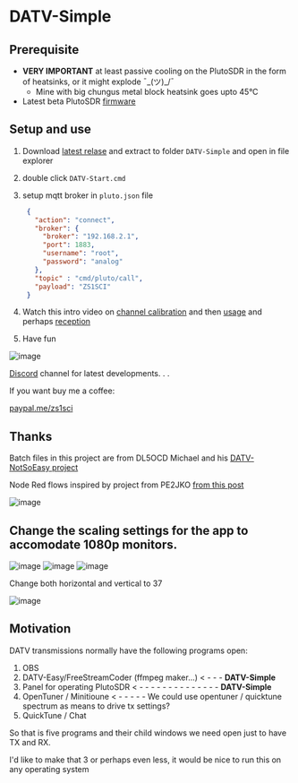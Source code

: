 # DATV-Simple

## Prerequisite 
- **VERY IMPORTANT** at least passive cooling on the PlutoSDR in the form of heatsinks, or it might explode ¯\_(ツ)_/¯
  - Mine with big chungus metal block heatsink goes upto 45°C
- Latest beta PlutoSDR [firmware](https://github.com/F5OEO/pluto-ori-ps/wiki)

## Setup and use
1. Download [latest relase](https://github.com/Psynosaur/DATV-Simple/releases/download/release-v2.2/DATV-Simple.zip) and extract to folder `DATV-Simple` and open in file explorer

2. double click `DATV-Start.cmd`

3. setup mqtt broker in `pluto.json` file
   
   ```json
    {
      "action": "connect",
      "broker": {
        "broker": "192.168.2.1",
        "port": 1883,
        "username": "root",
        "password": "analog"
      },
      "topic" : "cmd/pluto/call",
      "payload": "ZS1SCI"
    }
   ```

5. Watch this intro video on [channel calibration](https://youtu.be/-ZdQOVg26_0) and then [usage](https://www.youtube.com/watch?v=8q4WMCyKtKw) and perhaps [reception](https://youtu.be/lz3GO2zCf_Q)

6. Have fun

![image](https://github.com/Psynosaur/DATV-Simple/assets/26934113/24dcd240-e742-4776-a6a5-986730f174c4)

[Discord](https://discord.gg/szQKjRZvuZ) channel for latest developments. . . 

If you want buy me a coffee:

  [paypal.me/zs1sci](https://paypal.me/zs1sci?country.x=ZA&locale.x=en_US)

## Thanks 
Batch files in this project are from DL5OCD Michael and his [DATV-NotSoEasy project](https://groups.io/g/plutodvb/message/257)

Node Red flows inspired by project from PE2JKO [from this post](https://www.pg540.org/wiki/index.php/RFE_for_PlutoDVB2)

![image](https://github.com/Psynosaur/DATV-Simple/assets/26934113/43f58192-bda8-46ee-b5a8-b5b300147a29)


## Change the scaling settings for the app to accomodate 1080p monitors.

 ![image](https://github.com/Psynosaur/DATV-Simple/assets/26934113/10d683ec-f646-4d97-9545-08e60bdc5114)
 ![image](https://github.com/Psynosaur/DATV-Simple/assets/26934113/ffa637ad-ef4f-4cd2-84bc-50d3cb666540)
 ![image](https://github.com/Psynosaur/DATV-Simple/assets/26934113/4d631029-4853-4bc2-a96b-32aaacccc085) 
 
 Change both horizontal and vertical to 37

 ![image](https://github.com/Psynosaur/DATV-Simple/assets/26934113/8745f94d-b2a9-43a2-ad0d-7806f23afd1e)




## Motivation
DATV transmissions normally have the following programs open:
 1. OBS
 2. DATV-Easy/FreeStreamCoder (ffmpeg maker...) < - - - **DATV-Simple**
 3. Panel for operating PlutoSDR  < - - - - - - - - - - - - - - **DATV-Simple**                
 4. OpenTuner / Minitioune < - - - - - We could use opentuner / quicktune spectrum as means to drive tx settings?
 5. QuickTune / Chat

So that is five programs and their child windows we need open just to have TX and RX.

I'd like to make that 3 or perhaps even less, it would be nice to run this on any operating system


